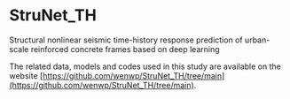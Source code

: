 # StruNet_TH
Structural nonlinear seismic time-history response prediction of urban-scale reinforced concrete frames based on deep learning


The related data, models and codes used in this study are available on the website [https://github.com/wenwp/StruNet_TH/tree/main](https://github.com/wenwp/StruNet_TH/tree/main).
